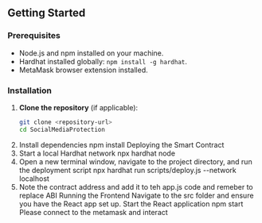 ## Getting Started

### Prerequisites
- Node.js and npm installed on your machine.
- Hardhat installed globally: `npm install -g hardhat`.
- MetaMask browser extension installed.

### Installation
1. **Clone the repository** (if applicable):
   ```bash
   git clone <repository-url>
   cd SocialMediaProtection
2. Install dependencies
    npm install
Deploying the Smart Contract
1. Start a local Hardhat network
   npx hardhat node
2. Open a new terminal window, navigate to the project directory, and run the deployment script
   npx hardhat run scripts/deploy.js --network localhost
3. Note the contract address and add it to teh app.js code and remeber to replace ABI
Running the Frontend
Navigate to the src folder and ensure you have the React app set up.
Start the React application
  npm start
Please connect to the metamask and interact 